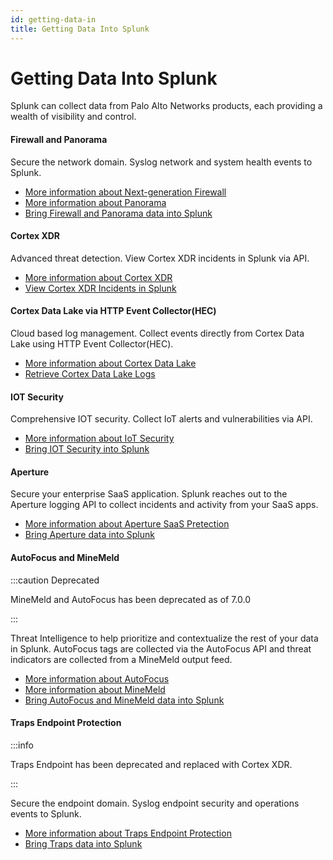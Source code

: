 ```yaml
---
id: getting-data-in
title: Getting Data Into Splunk 
---
```


# Getting Data Into Splunk

Splunk can collect data from Palo Alto Networks products, each providing a wealth of visibility and control.

#### Firewall and Panorama

Secure the network domain. Syslog network and system health events to Splunk.

- [More information about Next-generation Firewall](https://www.paloaltonetworks.com/products/secure-the-network/next-generation-firewall)
- [More information about Panorama](https://www.paloaltonetworks.com/products/management/panorama)
- [Bring Firewall and Panorama data into Splunk](/firewalls-panorama.md)

#### Cortex XDR

Advanced threat detection. View Cortex XDR incidents in Splunk via API.
- [More information about Cortex XDR](https://www.paloaltonetworks.com/cortex/cortex-xdr)
- [View Cortex XDR Incidents in Splunk](/cortex-hec.md)


#### Cortex Data Lake via HTTP Event Collector(HEC)

Cloud based log management. Collect events directly from Cortex Data Lake using HTTP Event Collector(HEC).

- [More information about Cortex Data Lake](https://www.paloaltonetworks.com/cortex/cortex-data-lake)
- [Retrieve Cortex Data Lake Logs](/cortex-hec.md)

#### IOT Security

Comprehensive IOT security. Collect IoT alerts and vulnerabilities via API.

- [More information about IoT Security](https://www.paloaltonetworks.com/network-security/iot-security)
- [Bring IOT Security into Splunk](/iot-security.md)
 
#### Aperture

Secure your enterprise SaaS application. Splunk reaches out to the Aperture logging API to collect incidents and activity from your SaaS apps.

- [More information about Aperture SaaS Pretection](https://www.paloaltonetworks.com/products/secure-the-cloud/aperture)
- [Bring Aperture data into Splunk](/aperture.md)

#### AutoFocus and MineMeld
:::caution Deprecated

MineMeld and AutoFocus has been deprecated as of 7.0.0

:::

Threat Intelligence to help prioritize and contextualize the rest of your data in Splunk. AutoFocus tags are collected via the AutoFocus API and threat indicators are collected from a MineMeld output feed.

- [More information about AutoFocus](https://www.paloaltonetworks.com/products/secure-the-network/subscriptions/autofocus)
- [More information about MineMeld](https://www.paloaltonetworks.com/products/secure-the-network/subscriptions/minemeld)
- [Bring AutoFocus and MineMeld data into Splunk](/autofocus-and-minemeld.md)

#### Traps Endpoint Protection

:::info

Traps Endpoint has been deprecated and replaced with Cortex XDR.

:::

Secure the endpoint domain. Syslog endpoint security and operations events to Splunk.

- [More information about Traps Endpoint Protection](https://www.paloaltonetworks.com/products/secure-the-endpoint/traps)
- [Bring Traps data into Splunk](/firewalls-panorama.md)

